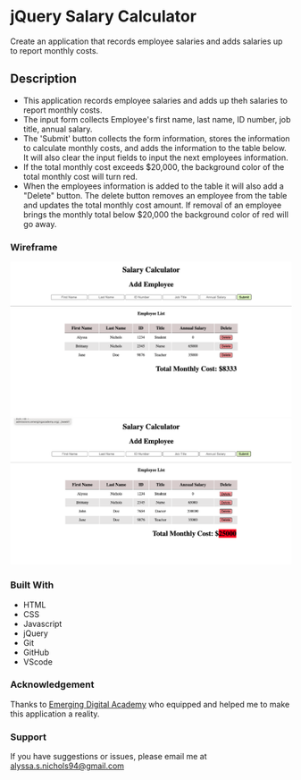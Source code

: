# jQuery Salary Calculator
Create an application that records employee salaries and adds salaries up to report monthly costs. 

## Description

- This application records employee salaries and adds up theh salaries to report monthly costs. 
- The input form collects Employee's first name, last name, ID number, job title, annual salary.
- The 'Submit' button collects the form information, stores the information to calculate monthly costs, and adds the information to the table below. It will also clear the input fields to input the next employees information.
- If the total monthly cost exceeds $20,000, the background color of the total monthly cost will turn red.
- When the employees information is added to the table it will also add a "Delete" button. The delete button removes an employee from the table and updates the total monthly cost amount. If removal of an employee brings the monthly total below $20,000 the background color of red will go away.



### Wireframe

![Monthly cost below $20,000](<Screenshot 2023-10-04 at 7.48.46 AM.png>)
![Monthly cost above $20,000](<Screenshot 2023-10-04 at 7.48.34 AM.png>)

### Built With

 - HTML
 - CSS
 - Javascript
 - jQuery
 - Git
 - GitHub
 - VScode

### Acknowledgement

Thanks to [Emerging Digital Academy](http://www.emergingacademy.org) who equipped and helped me to make this application a reality. 

### Support

If you have suggestions or issues, please email me at [alyssa.s.nichols94@gmail.com](mailto:alyssa.s.nichols94@gmail.com)